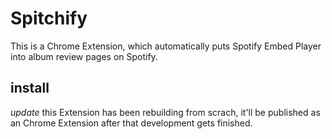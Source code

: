 # Spitchify

This is a Chrome Extension, which automatically puts Spotify Embed Player into album review pages on Spotify.

## install
*update* this Extension has been rebuilding from scrach, it'll be published as an Chrome Extension after that development gets finished.
